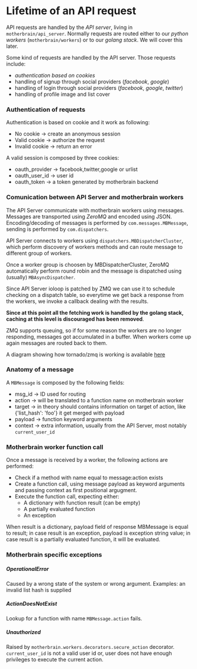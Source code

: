 Lifetime of an API request
==========================

API requests are handled by the *API server*, living in `motherbrain/api_server`.
Normally requests are routed either to our *python workers* (`motherbrain/workers`) or to 
our *golang stack*. We will cover this later.

Some kind of requests are handled by the API server. Those requests include:
- *authentication based on cookies*
- handling of signup through social providers (*facebook*, *google*)
- handling of login through social providers (*facebook*, *google*, *twitter*)
- handling of profile image and list cover

### Authentication of requests
Authentication is based on cookie and it work as following:

- No cookie      -> create an anonymous session 
- Valid cookie   -> authorize the request
- Invalid cookie -> return an error

A valid session is composed by three cookies:

- oauth_provider -> facebook,twitter,google or urlist
- oauth_user_id  -> user id
- oauth_token    -> a token generated by motherbrain backend

### Comunication between API Server and motherbrain workers

The API Server communicate with motherbrain workers using messages.
Messages are transported using *ZeroMQ* and encoded using JSON.
Encoding/decoding of messages is performed by `com.messages.MBMessage`,
sending is performed by `com.dispatchers`.

API Server connects to workers using `dispatchers.MBDispatcherCluster`, which
perform discovery of workers methods and can route message to different group
of workers.

Once a worker group is choosen by MBDispatcherCluster, ZeroMQ automatically perform
round robin and the message is dispatched using (usually) `MBAsyncDispatcher`. 

Since API Server ioloop is patched by ZMQ we can use it to schedule checking on a 
dispatch table, so everytime we get back a response from the workers, we invoke a callback
dealing with the results.

**Since at this point all the fetching work is handled by the golang stack, caching at this level
is discouraged has been removed**.

ZMQ supports queuing, so if for some reason the workers are no longer responding, messages got accumulated
in a buffer. When workers come up again messages are routed back to them. 

A diagram showing how tornado/zmq is working is available [here](https://github.com/urlist/urlist/blob/master/docs/api_server_async_flow.png)

### Anatomy of a message

A `MBMessage` is composed by the following fields:

- msg_id    -> ID used for routing
- action    -> will be translated to a function name on motherbrain worker
- target    -> in theory should contains information on target of action, like {'list_hash': 'foo'}
it get merged with payload
- payload   -> function keyword arguments
- context   -> extra information, usually from the API Server, most notably `current_user_id`

### Motherbrain worker function call

Once a message is received by a worker, the following actions are performed:

- Check if a method with name equal to message:action exists
- Create a function call, using message payload as keyword arguments and passing context as first positional argugment.
- Execute the function call, expecting either:
    - A dictionary with function result (can be empty)
    - A partially evaluated function
    - An exception

When result is a dictionary, payload field of response MBMessage is equal to result;
in case result is an exception, payload is exception string value;
in case result is a partially evaluated function, it will be evaluated.

### Motherbrain specific exceptions

##### OperationalError 
Caused by a wrong state of the system or wrong argument.
Examples: an invalid list hash is supplied 

##### ActionDoesNotExist
Lookup for a function with name `MBMessage.action` fails.

##### Unauthorized
Raised by `motherbrain.workers.decorators.secure_action` decorator.
`current_user_id` is not a valid user id or, user does not have enough privileges 
to execute the current action.
